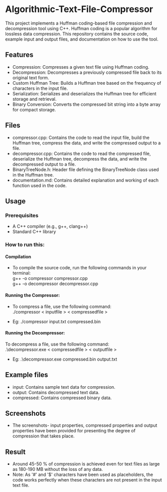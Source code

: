 # Algorithmic-Text-File-Compressor
This project implements a Huffman coding-based file compression and decompression tool using C++. Huffman coding is a popular algorithm for lossless data compression. This repository contains the source code, example input and output files, and documentation on how to use the tool.

## Features
- Compression: Compresses a given text file using Huffman coding.
- Decompression: Decompresses a previously compressed file back to its original text form.
- Custom Huffman Tree: Builds a Huffman tree based on the frequency of characters in the input file.
- Serialization: Serializes and deserializes the Huffman tree for efficient storage and retrieval.
- Binary Conversion: Converts the compressed bit string into a byte array for compact storage.
## Files
- compressor.cpp: Contains the code to read the input file, build the Huffman tree, compress the data, and write the compressed output to a file.
- decompressor.cpp: Contains the code to read the compressed file, deserialize the Huffman tree, decompress the data, and write the decompressed output to a file.
- BinaryTreeNode.h: Header file defining the BinaryTreeNode class used in the Huffman tree.
- documentation.md: Contains detailed explanation and working of each function used in the code.
## Usage
### Prerequisites
- A C++ compiler (e.g., g++, clang++)
- Standard C++ library
### How to run this:
#### Compilation
- To compile the source code, run the following commands in your terminal:<br/>
g++ -o compressor compressor.cpp<br/>
g++ -o decompressor decompressor.cpp<br/>

#### Running the Compressor:
- To compress a file, use the following command:<br/>
./compressor < inputfile > < compressedfile >

- Eg: ./compressor input.txt compressed.bin<br/>

#### Running the Decompressor:
To decompress a file, use the following command:<br/>
.\decompressor.exe < compressedfile > < outputfile > 

- Eg: .\decompressor.exe compressed.bin output.txt <br/>

## Example files
- input: Contains sample text data for compression.
- output: Contains decompressed text data.
- compressed: Contains compressed binary data.

## Screenshots
- The screenshots- input properties, compressed properties and output properties have been provided for presenting the degree of compression that takes place.
## Result
- Around 45-50 % of compression is achieved even for text files as large as 180-190 MB without the loss of any data.
- Note: As '#' and '$' characters have been used as placeholders, the code works perfectly when these characters are not present in the input text file.

  
